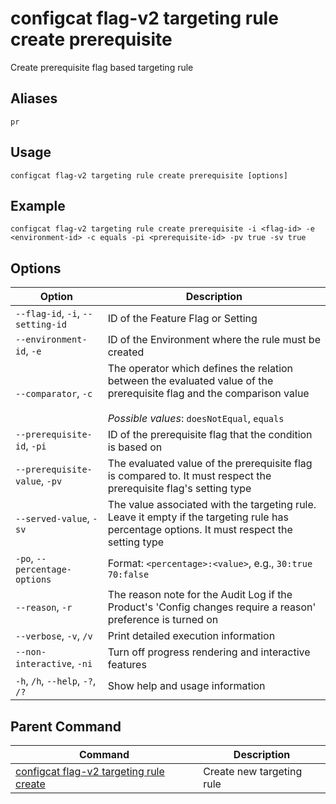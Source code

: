 # configcat flag-v2 targeting rule create prerequisite
Create prerequisite flag based targeting rule
## Aliases
`pr`
## Usage
```
configcat flag-v2 targeting rule create prerequisite [options]
```
## Example
```
configcat flag-v2 targeting rule create prerequisite -i <flag-id> -e <environment-id> -c equals -pi <prerequisite-id> -pv true -sv true
```
## Options
| Option | Description |
| ------ | ----------- |
| `--flag-id`, `-i`, `--setting-id` | ID of the Feature Flag or Setting |
| `--environment-id`, `-e` | ID of the Environment where the rule must be created |
| `--comparator`, `-c` | The operator which defines the relation between the evaluated value of the prerequisite flag and the comparison value<br/><br/>*Possible values*: `doesNotEqual`, `equals` |
| `--prerequisite-id`, `-pi` | ID of the prerequisite flag that the condition is based on |
| `--prerequisite-value`, `-pv` | The evaluated value of the prerequisite flag is compared to. It must respect the prerequisite flag's setting type |
| `--served-value`, `-sv` | The value associated with the targeting rule. Leave it empty if the targeting rule has percentage options. It must respect the setting type |
| `-po`, `--percentage-options` | Format: `<percentage>:<value>`, e.g., `30:true 70:false` |
| `--reason`, `-r` | The reason note for the Audit Log if the Product's 'Config changes require a reason' preference is turned on |
| `--verbose`, `-v`, `/v` | Print detailed execution information |
| `--non-interactive`, `-ni` | Turn off progress rendering and interactive features |
| `-h`, `/h`, `--help`, `-?`, `/?` | Show help and usage information |
## Parent Command
| Command | Description |
| ------ | ----------- |
| [configcat flag-v2 targeting rule create](configcat-flag-v2-targeting-rule-create.md) | Create new targeting rule |
